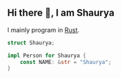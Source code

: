 ## Hi there 👋,  I am Shaurya

I mainly program in [Rust](https://rust-lang.org). 

```rust
struct Shaurya;

impl Person for Shaurya {
    const NAME: &str = "Shaurya";
}
```
